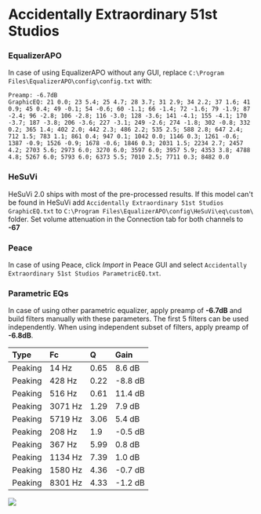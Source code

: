 # Accidentally Extraordinary 51st Studios

### EqualizerAPO
In case of using EqualizerAPO without any GUI, replace `C:\Program Files\EqualizerAPO\config\config.txt`
with:
```
Preamp: -6.7dB
GraphicEQ: 21 0.0; 23 5.4; 25 4.7; 28 3.7; 31 2.9; 34 2.2; 37 1.6; 41 0.9; 45 0.4; 49 -0.1; 54 -0.6; 60 -1.1; 66 -1.4; 72 -1.6; 79 -1.9; 87 -2.4; 96 -2.8; 106 -2.8; 116 -3.0; 128 -3.6; 141 -4.1; 155 -4.1; 170 -3.7; 187 -3.8; 206 -3.6; 227 -3.1; 249 -2.6; 274 -1.8; 302 -0.8; 332 0.2; 365 1.4; 402 2.0; 442 2.3; 486 2.2; 535 2.5; 588 2.8; 647 2.4; 712 1.5; 783 1.1; 861 0.4; 947 0.1; 1042 0.0; 1146 0.3; 1261 -0.6; 1387 -0.9; 1526 -0.9; 1678 -0.6; 1846 0.3; 2031 1.5; 2234 2.7; 2457 4.2; 2703 5.6; 2973 6.0; 3270 6.0; 3597 6.0; 3957 5.9; 4353 3.8; 4788 4.8; 5267 6.0; 5793 6.0; 6373 5.5; 7010 2.5; 7711 0.3; 8482 0.0
```

### HeSuVi
HeSuVi 2.0 ships with most of the pre-processed results. If this model can't be found in HeSuVi add
`Accidentally Extraordinary 51st Studios GraphicEQ.txt` to `C:\Program Files\EqualizerAPO\config\HeSuVi\eq\custom\` folder.
Set volume attenuation in the Connection tab for both channels to **-67**

### Peace
In case of using Peace, click *Import* in Peace GUI and select `Accidentally Extraordinary 51st Studios ParametricEQ.txt`.

### Parametric EQs
In case of using other parametric equalizer, apply preamp of **-6.7dB** and build filters manually
with these parameters. The first 5 filters can be used independently.
When using independent subset of filters, apply preamp of **-6.8dB**.

| Type    | Fc      |    Q | Gain    |
|:--------|:--------|:-----|:--------|
| Peaking | 14 Hz   | 0.65 | 8.6 dB  |
| Peaking | 428 Hz  | 0.22 | -8.8 dB |
| Peaking | 516 Hz  | 0.61 | 11.4 dB |
| Peaking | 3071 Hz | 1.29 | 7.9 dB  |
| Peaking | 5719 Hz | 3.06 | 5.4 dB  |
| Peaking | 208 Hz  | 1.9  | -0.5 dB |
| Peaking | 367 Hz  | 5.99 | 0.8 dB  |
| Peaking | 1134 Hz | 7.39 | 1.0 dB  |
| Peaking | 1580 Hz | 4.36 | -0.7 dB |
| Peaking | 8301 Hz | 4.33 | -1.2 dB |

![](https://raw.githubusercontent.com/jaakkopasanen/AutoEq/master/results/innerfidelity/sbaf-serious/Accidentally%20Extraordinary%2051st%20Studios/Accidentally%20Extraordinary%2051st%20Studios.png)